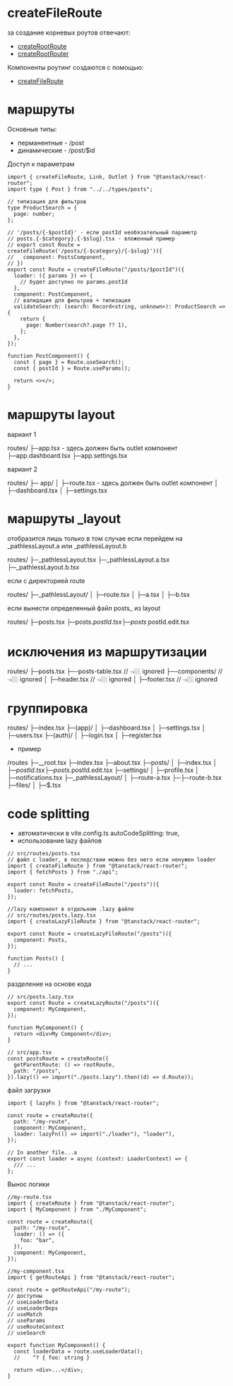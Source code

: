# createFileRoute

за создание корневых роутов отвечают:

- [createRootRoute](./functions/createRootRoute.md)
- [createRootRouter](./functions/createRootRouter.md)

Компоненты роутинг создаются с помощью:

- [createFileRoute](./functions/createFileRoute.md)

# маршруты

Основные типы:

- перманентные - /post
- динамические - /post/$id

Доступ к параметрам

```tsx
import { createFileRoute, Link, Outlet } from "@tanstack/react-router";
import type { Post } from "../../types/posts";

// типизация для фильтров
type ProductSearch = {
  page: number;
};

// '/posts/{-$postId}' - если postId необязательный параметр
// posts.{-$category}.{-$slug}.tsx - вложенный пример
// export const Route = createFileRoute('/posts/{-$category}/{-$slug}')({
//   component: PostsComponent,
// })
export const Route = createFileRoute("/posts/$postId")({
  loader: ({ params }) => {
    // будет доступно по params.postId
  },
  component: PostComponent,
  // валидация для фильтров + типизация
  validateSearch: (search: Record<string, unknown>): ProductSearch => {
    return {
      page: Number(search?.page ?? 1),
    };
  },
});

function PostComponent() {
  const { page } = Route.useSearch();
  const { postId } = Route.useParams();

  return <></>;
}
```

# маршруты layout

вариант 1

routes/
├─app.tsx - здесь должен быть outlet компонент
├─app.dashboard.tsx
├─app.settings.tsx

вариант 2

routes/
├─ app/
│ ├─route.tsx - здесь должен быть outlet компонент
│ ├─dashboard.tsx
│ ├─settings.tsx

# маршруты \_layout

отобразится лишь только в том случае если перейдем на \_pathlessLayout.a или \_pathlessLayout.b

routes/
├─_pathlessLayout.tsx
├─_pathlessLayout.a.tsx
├─_pathlessLayout.b.tsx

если с директорией route

routes/
├─_pathlessLayout/
│ ├─route.tsx
│ ├─a.tsx
│ ├─b.tsx

если вынести определенный файл posts\_ из layout

routes/
├─posts.tsx
├─posts.$postId.tsx
├─posts_.$postId.edit.tsx

# исключения из маршрутизации

routes/
├─posts.tsx
├─-posts-table.tsx // 👈🏼 ignored
├─-components/ // 👈🏼 ignored
│ ├─header.tsx // 👈🏼 ignored
│ ├─footer.tsx // 👈🏼 ignored

# группировка

routes/
├─index.tsx
├─(app)/
│ ├─dashboard.tsx
│ ├─settings.tsx
│ ├─users.tsx
├─(auth)/
│ ├─login.tsx
│ ├─register.tsx

- пример

/routes
├─\_\_root.tsx
├─index.tsx
├─about.tsx
├─posts/
│ ├─index.tsx
│ ├─$postId.tsx
├─posts.$postId.edit.tsx
├─settings/
│ ├─profile.tsx
│ ├─notifications.tsx
├─_pathlessLayout/
│ ├─route-a.tsx
├─├─route-b.tsx
├─files/
│ ├─$.tsx

# code splitting

- автоматически в vite.config.ts autoCodeSplitting: true,
- использование lazy файлов

```tsx
// src/routes/posts.tsx
// файл с loader, в последствии можно без него если ненужен loader
import { createFileRoute } from "@tanstack/react-router";
import { fetchPosts } from "./api";

export const Route = createFileRoute("/posts")({
  loader: fetchPosts,
});

//lazy компонент в отдельном .lazy файле
// src/routes/posts.lazy.tsx
import { createLazyFileRoute } from "@tanstack/react-router";

export const Route = createLazyFileRoute("/posts")({
  component: Posts,
});

function Posts() {
  // ...
}
```

разделение на основе кода

```tsx
// src/posts.lazy.tsx
export const Route = createLazyRoute("/posts")({
  component: MyComponent,
});

function MyComponent() {
  return <div>My Component</div>;
}

// src/app.tsx
const postsRoute = createRoute({
  getParentRoute: () => rootRoute,
  path: "/posts",
}).lazy(() => import("./posts.lazy").then((d) => d.Route));
```

файл загрузки

```tsx
import { lazyFn } from "@tanstack/react-router";

const route = createRoute({
  path: "/my-route",
  component: MyComponent,
  loader: lazyFn(() => import("./loader"), "loader"),
});

// In another file...a
export const loader = async (context: LoaderContext) => {
  /// ...
};
```

Вынос логики

```tsx
//my-route.tsx
import { createRoute } from "@tanstack/react-router";
import { MyComponent } from "./MyComponent";

const route = createRoute({
  path: "/my-route",
  loader: () => ({
    foo: "bar",
  }),
  component: MyComponent,
});

//my-component.tsx
import { getRouteApi } from "@tanstack/react-router";

const route = getRouteApi("/my-route");
// доступны
// useLoaderData
// useLoaderDeps
// useMatch
// useParams
// useRouteContext
// useSearch

export function MyComponent() {
  const loaderData = route.useLoaderData();
  //    ^? { foo: string }

  return <div>...</div>;
}
```
